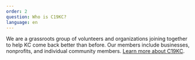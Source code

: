 ```yaml
---
order: 2
question: Who is C19KC?
language: en
---
```


We are a grassroots group of volunteers and organizations joining together to help KC come back better than before. Our members include businesses, nonprofits, and individual community members. [Learn more about C19KC](http://www.c19kc.org).
